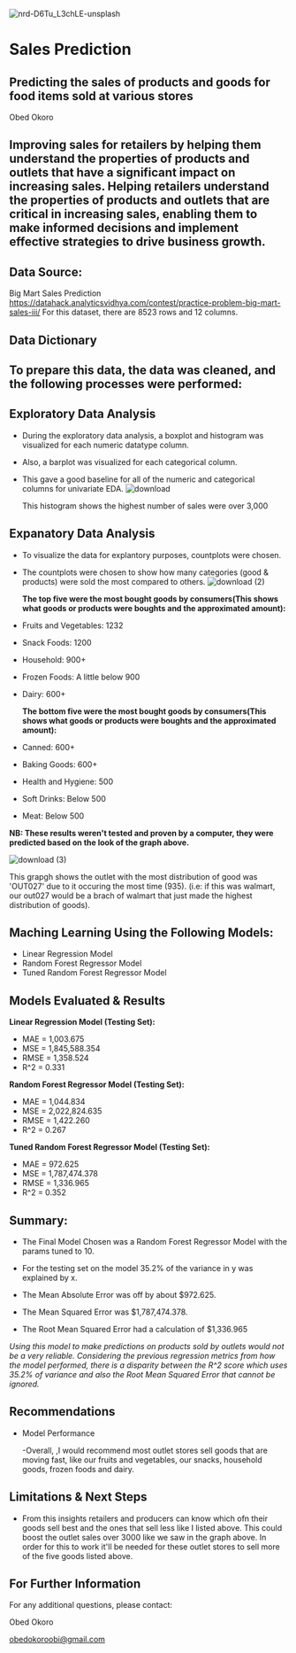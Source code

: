 ![nrd-D6Tu_L3chLE-unsplash](https://github.com/ob3dd/Prediction-of-Product-Sales/assets/133266342/c527e7c2-784c-4508-b3c7-3639cbeb4d9d)
# Sales Prediction
## Predicting the sales of products and goods for food items sold at various stores
Obed Okoro
## Improving sales for retailers by helping them understand the properties of products and outlets that have a significant impact on increasing sales. Helping retailers understand the properties of products and outlets that are critical in increasing sales, enabling them to make informed decisions and implement effective strategies to drive business growth.
## Data Source: 
Big Mart Sales Prediction https://datahack.analyticsvidhya.com/contest/practice-problem-big-mart-sales-iii/
For this dataset, there are 8523 rows and 12 columns.

## Data Dictionary
## To prepare this data, the data was cleaned, and the following processes were performed:
## Exploratory Data Analysis
- During the exploratory data analysis, a boxplot and histogram was visualized for each numeric datatype column. 
- Also, a barplot was visualized for each categorical column. 
- This gave a good baseline for all of the numeric and categorical columns for univariate EDA.
![download](https://github.com/ob3dd/Prediction-of-Product-Sales/assets/133266342/66ceba7a-33b6-4c17-ad85-cef0c2b702ee)

  This histogram shows the highest number of sales were over 3,000
  
## Expanatory Data Analysis
- To visualize the data for explantory purposes, countplots were chosen.
- The countplots were chosen to show how many categories (good & products) were sold the most compared to others.
  ![download (2)](https://github.com/ob3dd/Prediction-of-Product-Sales/assets/133266342/81945752-a760-46e6-bf8f-92dc5fc4f13f)
  
  **The top five were the most bought goods by consumers(This shows what goods or products were boughts and the approximated amount):**

- Fruits and Vegetables: 1232
- Snack Foods: 1200
- Household: 900+
- Frozen Foods: A little below 900
- Dairy: 600+
  
  **The bottom five were the most bought goods by consumers(This shows what goods or products were boughts and the approximated amount):**

- Canned: 600+
- Baking Goods: 600+
- Health and Hygiene: 500
- Soft Drinks: Below 500
- Meat: Below 500

**NB: These results weren't tested and proven by a computer, they were predicted based on the look of the graph above.**

![download (3)](https://github.com/ob3dd/Prediction-of-Product-Sales/assets/133266342/2e1a5b7d-82f9-49e0-8583-796257da3767)

This grapgh shows the outlet with the most distribution of good was 'OUT027' due to it occuring the most time (935). 
(i.e: if this was walmart, our out027 would be a brach of walmart that just made the highest distribution of goods).

## Maching Learning Using the Following Models:
- Linear Regression Model
- Random Forest Regressor Model
- Tuned Random Forest Regressor Model

## Models Evaluated & Results
**Linear Regression Model (Testing Set):**

- MAE = 1,003.675
- MSE = 1,845,588.354
- RMSE = 1,358.524
- R^2 = 0.331

**Random Forest Regressor Model (Testing Set):**

- MAE = 1,044.834
- MSE = 2,022,824.635
- RMSE = 1,422.260
- R^2 = 0.267

**Tuned Random Forest Regressor Model (Testing Set):**

- MAE = 972.625
- MSE = 1,787,474.378
- RMSE = 1,336.965
- R^2 = 0.352

## Summary:

- The Final Model Chosen was a Random Forest Regressor Model with the params tuned to 10.

- For the testing set on the model 35.2% of the variance in y was explained by x.

- The Mean Absolute Error was off by about $972.625.

- The Mean Squared Error was $1,787,474.378.

- The Root Mean Squared Error had a calculation of $1,336.965

*Using this model to make predictions on products sold by outlets would not be a very reliable. Considering the previous regression metrics from how the model performed, there is a disparity between the R^2 score which uses 35.2% of variance and also the Root Mean Squared Error that cannot be ignored.*

## Recommendations
- Model Performance

    -Overall, ,I would recommend most outlet stores sell goods that are moving fast, like our fruits and vegetables, our snacks, household goods, frozen foods and dairy.

## Limitations & Next Steps
- From this insights retailers and producers can know which ofn their goods sell best and the ones that sell less like I listed above. This could boost the outlet sales over 3000 like we saw in the graph above. In order for this to work it'll be needed for these outlet stores to sell more of the five goods listed above.
  
## For Further Information
For any additional questions, please contact:

Obed Okoro

obedokoroobi@gmail.com
